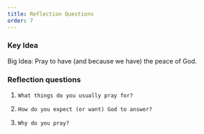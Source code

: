 ```yaml
---
title: Reflection Questions
order: 7
---
```


### Key Idea

Big Idea:  Pray to have (and because we have) the peace of God.

### Reflection questions
1.     What things do you usually pray for? 
2.     How do you expect (or want) God to answer? 
3.     Why do you pray? 



